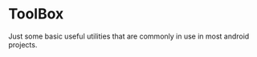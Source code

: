 # ToolBox
Just some basic useful utilities that are commonly in use in most android projects.







